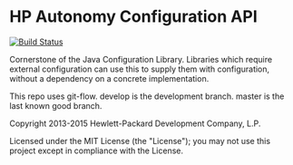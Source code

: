 # HP Autonomy Configuration API

[![Build Status](https://travis-ci.org/hpautonomy/java-configuration-api.svg?branch=master)](https://travis-ci.org/hpautonomy/java-configuration-api)

Cornerstone of the Java Configuration Library.  Libraries which require external configuration can use this to supply them with configuration, without a dependency on a concrete implementation.

This repo uses git-flow. develop is the development branch. master is the last known good branch.

Copyright 2013-2015 Hewlett-Packard Development Company, L.P.

Licensed under the MIT License (the "License"); you may not use this project except in compliance with the License.